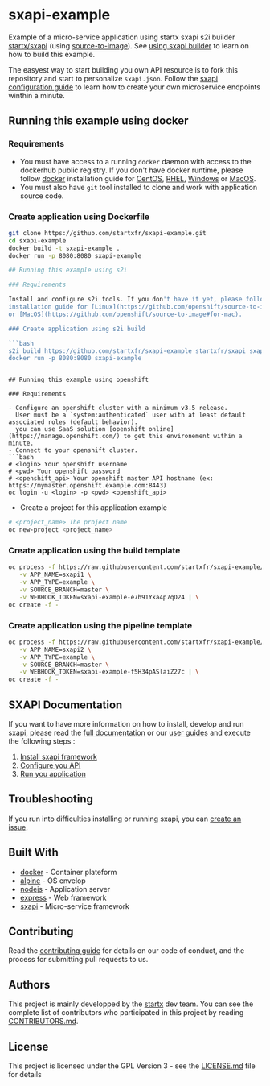 # sxapi-example

Example of a micro-service application using startx sxapi s2i builder [startx/sxapi](https://hub.docker.com/r/startx/sxapi) (using [source-to-image](https://github.com/openshift/source-to-image)).
See [using sxapi builder](https://github.com/startxfr/sxapi-core/blob/master/docs/guides/USE_docker.md#using-openshift) to learn on how to build this example.

The easyest way to start building you own API resource is to fork this repository and start to personalize `sxapi.json`. 
Follow the [sxapi configuration guide](https://github.com/startxfr/sxapi-core/blob/master/docs/guides/2.Configure.md) to learn
how to create your own microservice endpoints winthin a minute.


## Running this example using docker

### Requirements

- You must have access to a running `docker` daemon with access to the dockerhub public registry.
  If you don't have docker runtime, please follow [docker](https://docs.docker.com/)
  installation guide for [CentOS](https://docs.docker.com/install/linux/docker-ce/centos/), 
  [RHEL](https://docs.docker.com/install/linux/docker-ee/rhel/), 
  [Windows](https://docs.docker.com/docker-for-windows/install/)
  or [MacOS](https://docs.docker.com/docker-for-mac/install/).
- You must also have `git` tool installed to clone and work with application source code.

### Create application using Dockerfile

```bash
git clone https://github.com/startxfr/sxapi-example.git
cd sxapi-example
docker build -t sxapi-example .
docker run -p 8080:8080 sxapi-example

## Running this example using s2i

### Requirements

Install and configure s2i tools. If you don't have it yet, please follow [source-to-image](https://github.com/openshift/source-to-image)
installation guide for [Linux](https://github.com/openshift/source-to-image#for-linux), [Windows](https://github.com/openshift/source-to-image#for-Windows)
or [MacOS](https://github.com/openshift/source-to-image#for-mac).

### Create application using s2i build

```bash
s2i build https://github.com/startxfr/sxapi-example startxfr/sxapi sxapi-example
docker run -p 8080:8080 sxapi-example
```
```

## Running this example using openshift

### Requirements

- Configure an openshift cluster with a minimum v3.5 release. 
  User must be a `system:authenticated` user with at least default associated roles (default behavior). 
  you can use SaaS solution [openshift online](https://manage.openshift.com/) to get this environement within a minute.
- Connect to your openshift cluster.
```bash
# <login> Your openshift username
# <pwd> Your openshift password
# <openshift_api> Your openshift master API hostname (ex: https://mymaster.openshift.example.com:8443)
oc login -u <login> -p <pwd> <openshift_api>
```
- Create a project for this application example
```bash
# <project_name> The project name
oc new-project <project_name>
```

### Create application using the build template

```bash
oc process -f https://raw.githubusercontent.com/startxfr/sxapi-example/master/openshift-template-build.json \
   -v APP_NAME=sxapi1 \
   -v APP_TYPE=example \
   -v SOURCE_BRANCH=master \
   -v WEBHOOK_TOKEN=sxapi-example-e7h91Yka4p7qD24 | \
oc create -f -
```

### Create application using the pipeline template

```bash
oc process -f https://raw.githubusercontent.com/startxfr/sxapi-example/master/openshift-template-pipeline.json \
   -v APP_NAME=sxapi2 \
   -v APP_TYPE=example \
   -v SOURCE_BRANCH=master \
   -v WEBHOOK_TOKEN=sxapi-example-f5H34pASlaiZ27c | \
oc create -f -
```

## SXAPI Documentation

If you want to have more information on how to install, develop and run sxapi, please read the [full documentation](https://github.com/startxfr/sxapi-core/tree/master/docs/README.md) or our [user guides](https://github.com/startxfr/sxapi-core/tree/master/docs/guides/README.md) and execute the following steps :
1. [Install sxapi framework](https://github.com/startxfr/sxapi-core/tree/master/docs/guides/1.Install.md)
2. [Configure you API](https://github.com/startxfr/sxapi-core/tree/master/docs/guides/2.Configure.md)
3. [Run you application](https://github.com/startxfr/sxapi-core/tree/master/docs/guides/3.Run.md)

## Troubleshooting

If you run into difficulties installing or running sxapi, you can [create an issue](https://github.com/startxfr/sxapi-core/issues/new).

## Built With

* [docker](https://www.docker.com/) - Container plateform
* [alpine](https://alpinelinux.org/) - OS envelop
* [nodejs](https://nodejs.org) - Application server
* [express](http://expressjs.com) - Web framework
* [sxapi](https://github.com/startxfr/sxapi-core) - Micro-service framework

## Contributing

Read the [contributing guide](https://github.com/startxfr/sxapi-core/tree/master/docs/guides/5.Contribute.md) for details on our code of conduct, and the process for submitting pull requests to us.

## Authors

This project is mainly developped by the [startx](https://www.startx.fr) dev team. You can see the complete list of contributors who participated in this project by reading [CONTRIBUTORS.md](https://github.com/startxfr/sxapi-core/tree/master/docs/CONTRIBUTORS.md).

## License

This project is licensed under the GPL Version 3 - see the [LICENSE.md](https://github.com/startxfr/sxapi-core/tree/master/docs/LICENSE.md) file for details

